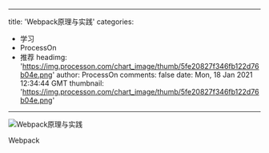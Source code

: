 
---
title: 'Webpack原理与实践'
categories: 
 - 学习
 - ProcessOn
 - 推荐
headimg: 'https://img.processon.com/chart_image/thumb/5fe20827f346fb122d76b04e.png'
author: ProcessOn
comments: false
date: Mon, 18 Jan 2021 12:34:44 GMT
thumbnail: 'https://img.processon.com/chart_image/thumb/5fe20827f346fb122d76b04e.png'
---

<div>   
<img class="thumb" alt="Webpack原理与实践" src="https://img.processon.com/chart_image/thumb/5fe20827f346fb122d76b04e.png" referrerpolicy="no-referrer">
<p>Webpack</p>  
</div>
            